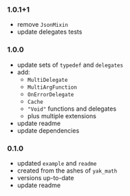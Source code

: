 ### 1.0.1+1
- remove `JsonMixin`
- update delegates tests

### 1.0.0
- update sets of `typedef` and `delegates`
- add:
    - `MultiDelegate`
    - `MultiArgFunction`
    - `OnErrorDelegate`
    - `Cache`
    - `"Void"` functions and delegates
    - plus multiple extensions
- update readme
- update dependencies


### 0.1.0
- updated `example` and `readme`
- created from the ashes of `yak_math`
- versions up-to-date
- update readme